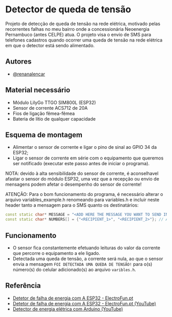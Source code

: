 
# Detector de queda de tensão

Projeto de detecção de queda de tensão na rede elétrica, motivado pelas recorrentes falhas no meu bairro onde a concessionária Neoenergia Pernambuco (antes CELPE) atua. O projeto visa o envio de SMS para telefones cadastros quando ocorrer uma queda de tensão na rede elétrica em que o detector está sendo alimentado.


## Autores

- [@renanalencar](https://www.github.com/renanalencar)


## Material necessário

- Módulo LilyGo TTGO SIM800L (ESP32)
- Sensor de corrente ACS712 de 20A
- Fios de ligação fêmea-fêmea
- Bateria de lítio de qualquer capacidade
## Esquema de montagem

- Alimentar o sensor de corrente e ligar o pino de sinal ao GPIO 34 da ESP32;
- Ligar o sensor de corrente em série com o equipamento que queremos ser notificado (executar este passo antes de iniciar o programa).

NOTA: devido à alta sensibilidade do sensor de corrente, é aconselhavel afastar o sensor do módulo ESP32, uma vez que a recepção ou envio de mensagens podem afetar o desempenho do sensor de corrente!

ATENÇÃO: Para o bom funcionamento do programa, é necessário alterar o arquivo variables_example.h renomeando para variables.h e incluir neste header tanto a mensagem para o SMS quanto os destinatários:
```cpp
const static char* MESSAGE = "<ADD HERE THE MESSAGE YOU WANT TO SEND IN THE SMS>";
const static char* NUMBERS[] = {"<RECIPIENT_1>", "<RECIPIENT_2>"}; // Add phone numbers with "+" and the contry code, e.g. +17077225041
```
## Funcionamento

- O sensor fica constantemente efetuando leituras do valor da corrente que percorre o equipamento a ele ligado.
- Detectada uma queda de tensão, a corrente será nula, ao que o sensor envia a mensagem `FOI DETECTADA UMA QUEDA DE TENSÃO!` para o(s) número(s) do celular adicionado(s) ao arquivo `varibles.h`.
## Referência

 - [Detetor de falha de energia com A ESP32 - ElectroFun.pt](https://www.electrofun.pt/blog/detetor-de-falha-de-energia-com-esp32/)
 - [Detetor de falha de energia com A ESP32 - ElectroFun.pt (YouTube)](https://youtu.be/wlmwNB2hc4Y?si=5GupkxPdPb0jFcgB)
 - [Detector de energia elétrica com Arduino (YouTube)](https://www.youtube.com/watch?v=N8Lao5FSuNA)

